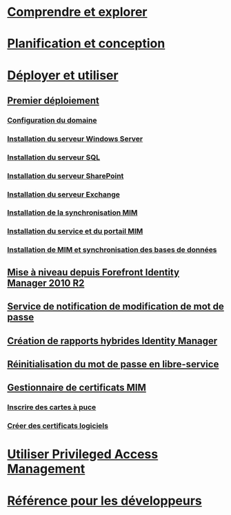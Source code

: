 # [Comprendre et explorer](/microsoft-identity-manager/understand-explore/microsoft-identity-manager-2016)
# [Planification et conception](/microsoft-identity-manager/plan-design/microsoft-identity-manager-2016-supported-platforms)
# [Déployer et utiliser](microsoft-identity-manager-deploy.md)
## [Premier déploiement](microsoft-identity-manager-deploy.md)
### [Configuration du domaine](preparing-domain.md)
### [Installation du serveur Windows Server](prepare-server-ws2012r2.md)
### [Installation du serveur SQL](prepare-server-sql2014.md)
### [Installation du serveur SharePoint](prepare-server-sharepoint.md)
### [Installation du serveur Exchange](prepare-server-exchange.md)
### [Installation de la synchronisation MIM](install-mim-sync.md)
### [Installation du service et du portail MIM](install-mim-service-portal.md)
### [Installation de MIM et synchronisation des bases de données](install-mim-sync-ad-service.md)
## [Mise à niveau depuis Forefront Identity Manager 2010 R2](microsoft-identity-manager-2016-upgrade-from-fim-2010-R2.md)
## [Service de notification de modification de mot de passe](deploying-mim-password-change-notification-service-on-domain-controller.md)
## [Création de rapports hybrides Identity Manager](working-with-identity-manager-hybrid-reporting.md)
## [Réinitialisation du mot de passe en libre-service](working-with-self-service-password-reset.md)
## [Gestionnaire de certificats MIM](working-with-mim-certificate-manager.md)
### [Inscrire des cartes à puce](certificate-manager-for-non-administrators.md)
### [Créer des certificats logiciels](certificate-manager-for-software-certificates.md)
# [Utiliser Privileged Access Management](/microsoft-identity-manager/pam/privileged-identity-management-for-active-directory-domain-services)
# [Référence pour les développeurs](/microsoft-identity-manager/reference/microsoft-identity-manager-2016-developer-reference)


<!--HONumber=Jun16_HO3-->


